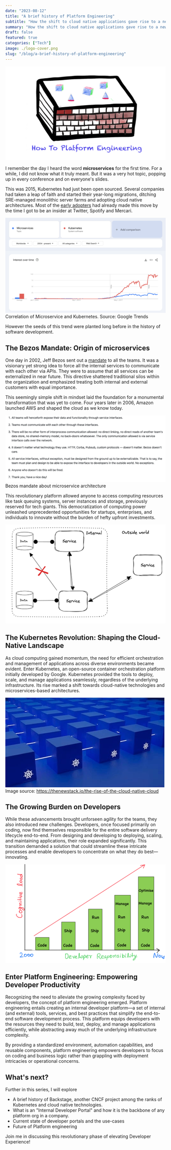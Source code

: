 ```yaml
---
date: "2023-08-12"
title: "A brief history of Platform Engineering"
subtitle: "How the shift to cloud native applications gave rise to a new practice called Platform engineering"
summary: "How the shift to cloud native applications gave rise to a new practice called Platform engineering"
draft: false
featured: true
categories: ["Tech"]
image: ./logo-cover.png
slug: "/blog/a-brief-history-of-platform-engineering"
---
```


![](./logo-cover.png)

I remember the day I heard the word **microservices** for the first time. For a while, I did not know what it truly meant. But it was a very hot topic, popping up in every conference and on everyone's slides.

This was 2015, Kubernetes had just been open sourced. Several companies had taken a leap of faith and started their year-long migrations, ditching SRE-managed monolithic server farms and adopting cloud native architectures. Most of the [early adopters](https://thinkinsights.net/strategy/crossing-the-chasm/) had already made this move by the time I got to be an insider at Twitter, Spotify and Mercari.

![](./google-trends.png)
Correlation of Microservice and Kubernetes. Source: Google Trends

However the seeds of this trend were planted long before in the history of software development.

## The Bezos Mandate: Origin of microservices

One day in 2002, Jeff Bezos sent out a [mandate](https://gist.github.com/chitchcock/1281611) to all the teams. It was a visionary yet strong idea to force all the internal services to communicate with each other via APIs. They were to assume that all services can be externalized in near future. This directive shattered traditional silos within the organization and emphasized treating both internal and external customers with equal importance.

This seemingly simple shift in mindset laid the foundation for a monumental transformation that was yet to come. Four years later in 2006, Amazon launched AWS and shaped the cloud as we know today.

![](./bezos.png)
Bezos mandate about microservice architecture

This revolutionary platform allowed anyone to access computing resources like task queuing systems, server instances and storage, previously reserved for tech giants. This democratization of computing power unleashed unprecedented opportunities for startups, enterprises, and individuals to innovate without the burden of hefty upfront investments.

![](./service-communication.png)

## The Kubernetes Revolution: Shaping the Cloud-Native Landscape

As cloud computing gained momentum, the need for efficient orchestration and management of applications across diverse environments became evident. Enter Kubernetes, an open-source container orchestration platform initially developed by Google. Kubernetes provided the tools to deploy, scale, and manage applications seamlessly, regardless of the underlying infrastructure. Its rise marked a shift towards cloud-native technologies and microservices-based architectures.

![](./k8s.jpg)
Image source: https://thenewstack.io/the-rise-of-the-cloud-native-cloud

## The Growing Burden on Developers

While these advancements brought unforseen agility for the teams, they also introduced new challenges. Developers, once focused primarily on coding, now find themselves responsible for the entire software delivery lifecycle end-to-end. From designing and developing to deploying, scaling, and maintaining applications, their role expanded significantly. This transition demanded a solution that could streamline these intricate processes and enable developers to concentrate on what they do best—innovating.

![](./cognitive-load.png)

## Enter Platform Engineering: Empowering Developer Productivity

Recognizing the need to alleviate the growing complexity faced by developers, the concept of platform engineering emerged. Platform engineering entails creating an internal developer platform—a set of internal (and external) tools, services, and best practices that simplify the end-to-end software development process. This platform equips developers with the resources they need to build, test, deploy, and manage applications efficiently, while abstracting away much of the underlying infrastructure complexity.

By providing a standardized environment, automation capabilities, and reusable components, platform engineering empowers developers to focus on coding and business logic rather than grappling with deployment intricacies or operational concerns.

## What's next?

Further in this series, I will explore

- A brief history of Backstage, another CNCF project among the ranks of Kubernetes and cloud native technologies.
- What is an "Internal Developer Portal" and how it is the backbone of any platform org in a company.
- Current state of developer portals and the use-cases
- Future of Platform engineering

Join me in discussing this revolutionary phase of elevating Developer Experience!
